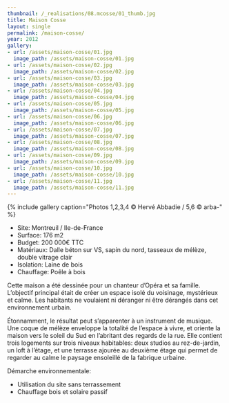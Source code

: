 ```yaml
---
thumbnail: /_realisations/08.mcosse/01_thumb.jpg
title: Maison Cosse
layout: single
permalink: /maison-cosse/
year: 2012
gallery:
- url: /assets/maison-cosse/01.jpg
  image_path: /assets/maison-cosse/01.jpg
- url: /assets/maison-cosse/02.jpg
  image_path: /assets/maison-cosse/02.jpg
- url: /assets/maison-cosse/03.jpg
  image_path: /assets/maison-cosse/03.jpg
- url: /assets/maison-cosse/04.jpg
  image_path: /assets/maison-cosse/04.jpg
- url: /assets/maison-cosse/05.jpg
  image_path: /assets/maison-cosse/05.jpg
- url: /assets/maison-cosse/06.jpg
  image_path: /assets/maison-cosse/06.jpg
- url: /assets/maison-cosse/07.jpg
  image_path: /assets/maison-cosse/07.jpg
- url: /assets/maison-cosse/08.jpg
  image_path: /assets/maison-cosse/08.jpg
- url: /assets/maison-cosse/09.jpg
  image_path: /assets/maison-cosse/09.jpg
- url: /assets/maison-cosse/10.jpg
  image_path: /assets/maison-cosse/10.jpg
- url: /assets/maison-cosse/11.jpg
  image_path: /assets/maison-cosse/11.jpg
---
```



{% include gallery caption="Photos 1,2,3,4 © Hervé Abbadie / 5,6 © arba-" %}

  * Site: Montreuil / Ile-de-France
  * Surface: 176 m2
  * Budget: 200 000€ TTC
  * Matériaux: Dalle béton sur VS, sapin du nord, tasseaux de mélèze, double vitrage clair
  * Isolation: Laine de bois
  * Chauffage: Poêle à bois

Cette maison a été dessinée pour un chanteur d’Opéra et sa famille. L’objectif principal était de créer un espace isolé du voisinage, mystérieux et calme. Les habitants ne voulaient ni déranger ni être dérangés dans cet environnement urbain.

Étonnamment, le	résultat peut s’apparenter à un instrument de musique.
Une coque de mélèze enveloppe la totalité de l’espace à vivre, et oriente la maison vers le soleil du Sud en l’abritant des regards de la rue.
Elle contient trois logements sur trois niveaux habitables: deux studios au rez-de-jardin, un loft à l’étage, et une terrasse ajourée au deuxième étage qui permet de regarder au calme le paysage ensoleillé de la fabrique urbaine.

Démarche environnementale:
  * Utilisation du site sans terrassement 
  * Chauffage bois et solaire passif
